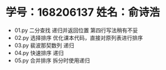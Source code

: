 # 学号：168206137 姓名：俞诗浩 
* 01.py 二分查找 递归并返回位置 第四行写法稍有不妥
* 02.py 选择排序 优化课本代码，直接对原列表进行排序
* 03.py 裴波那契数列 递归
* 04.py 快速排序 递归
* 05.py 合并排序 拆分时使用递归
